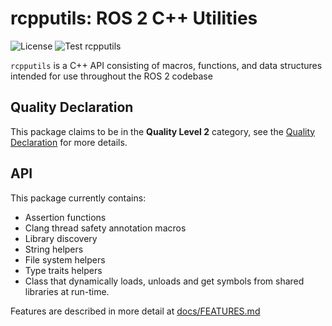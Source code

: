 # rcpputils: ROS 2 C++ Utilities
![License](https://img.shields.io/github/license/ros2/rcpputils)
![Test rcpputils](https://github.com/ros2/rcpputils/workflows/Test%20rcpputils/badge.svg)


`rcpputils` is a C++ API consisting of macros, functions, and data structures intended for use throughout the ROS 2 codebase

## Quality Declaration

This package claims to be in the **Quality Level 2** category, see the [Quality Declaration](QUALITY_DECLARATION.md) for more details.

## API
This package currently contains:
* Assertion functions
* Clang thread safety annotation macros
* Library discovery
* String helpers
* File system helpers
* Type traits helpers
* Class that dynamically loads, unloads and get symbols from shared libraries at run-time.

Features are described in more detail at [docs/FEATURES.md](docs/FEATURES.md)
